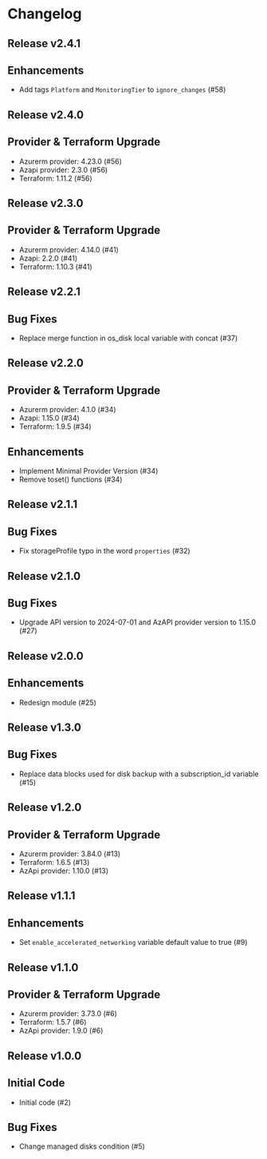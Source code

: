 # Changelog

## Release v2.4.1

## Enhancements

- Add tags `Platform` and `MonitoringTier` to `ignore_changes` (#58)


   
## Release v2.4.0

## Provider & Terraform Upgrade
- Azurerm provider: 4.23.0 (#56)
- Azapi provider: 2.3.0 (#56)
- Terraform: 1.11.2 (#56)
   
## Release v2.3.0

## Provider & Terraform Upgrade
- Azurerm provider: 4.14.0 (#41)
- Azapi: 2.2.0 (#41)
- Terraform: 1.10.3 (#41)
   
## Release v2.2.1

## Bug Fixes

- Replace merge function in os_disk local variable with concat (#37)



   
## Release v2.2.0

## Provider & Terraform Upgrade
- Azurerm provider: 4.1.0 (#34)
- Azapi: 1.15.0 (#34)
- Terraform: 1.9.5 (#34)
## Enhancements
- Implement Minimal Provider Version (#34)
- Remove toset() functions (#34)
   
## Release v2.1.1

## Bug Fixes

- Fix storageProfile typo in the word `properties` (#32)



   
## Release v2.1.0

## Bug Fixes

- Upgrade API version to 2024-07-01 and AzAPI provider version to 1.15.0 (#27)



   
## Release v2.0.0

## Enhancements

- Redesign module (#25)


   
## Release v1.3.0

## Bug Fixes
- Replace data blocks used for disk backup with a subscription_id variable (#15)



   
## Release v1.2.0

## Provider & Terraform Upgrade
- Azurerm provider: 3.84.0 (#13)
- Terraform: 1.6.5 (#13)
- AzApi provider: 1.10.0 (#13)
   
## Release v1.1.1

## Enhancements

- Set `enable_accelerated_networking` variable default value to true (#9)


   
## Release v1.1.0

## Provider & Terraform Upgrade
- Azurerm provider: 3.73.0 (#6)
- Terraform: 1.5.7 (#6)
- AzApi provider: 1.9.0 (#6)
   
## Release v1.0.0

## Initial Code
- Initial code (#2)
 ## Bug Fixes
-  Change managed disks condition (#5)


   